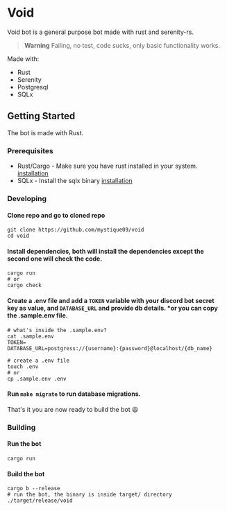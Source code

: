 # Void
Void bot is a general purpose bot made with rust and serenity-rs.

> **Warning**
> Failing, no test, code sucks, only basic functionality works.

Made with:
- Rust
- Serenity
- Postgresql
- SQLx

## Getting Started
The bot is made with Rust.

### Prerequisites
- Rust/Cargo - Make sure you have rust installed in your system. [installation](https://rust-lang.org/tools/install)
- SQLx - Install the sqlx binary [installation](https://github.com/launchbadge/sqlx#install)

### Developing
#### Clone repo and go to cloned repo
```
git clone https://github.com/mystique09/void
cd void
```

#### Install dependencies, both will install the dependencies except the second one will check the code.
```
cargo run
# or
cargo check
```
#### Create a .env file and add a `TOKEN` variable with your discord bot secret key as value, and `DATABASE_URL` and provide db details. *or you can copy the .sample.env file.
```
# what's inside the .sample.env?
cat .sample.env
TOKEN=
DATABASE_URL=postgress://{username}:{password}@localhost/{db_name}

# create a .env file
touch .env
# or
cp .sample.env .env
```
#### Run `make migrate` to run database migrations.
That's it you are now ready to build the bot :smiley:

### Building
#### Run the bot
```
cargo run
```
#### Build the bot
```
cargo b --release
# run the bot, the binary is inside target/ directory
./target/release/void
```